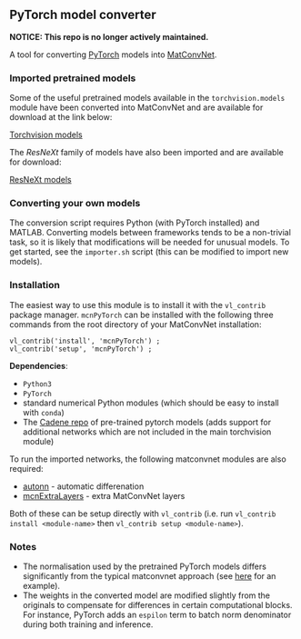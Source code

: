 PyTorch model converter
---

**NOTICE: This repo is no longer actively maintained.**

A tool for converting [PyTorch](https://github.com/pytorch/pytorch) models into 
[MatConvNet](https://github.com/vlfeat/matconvnet). 

### Imported pretrained models

Some of the useful pretrained models available in the `torchvision.models` module 
have been converted into MatConvNet and are available for download at the link
below: 

[Torchvision models](http://www.robots.ox.ac.uk/~albanie/mcn-models.html#pytorch-models)

The *ResNeXt* family of models have also been imported and are available for download:

[ResNeXt models](http://www.robots.ox.ac.uk/~albanie/mcn-models.html#resnext-models)

### Converting your own models

The conversion script requires Python (with PyTorch installed) and MATLAB. 
Converting models between frameworks tends to be a non-trivial task, so it is 
likely that modifications will be needed for unusual models.  To get started, 
see the `importer.sh` script (this can be modified to import new models).

### Installation

The easiest way to use this module is to install it with the `vl_contrib` 
package manager. `mcnPyTorch` can be installed with the following three commands from 
the root directory of your MatConvNet installation:

```
vl_contrib('install', 'mcnPyTorch') ;
vl_contrib('setup', 'mcnPyTorch') ;
```

**Dependencies**: 

* `Python3` 
* `PyTorch`
* standard numerical Python modules (which should be easy to install with `conda`) 
* The [Cadene repo](https://github.com/Cadene/pretrained-models.pytorch/tree/master/pretrainedmodels) of pre-trained pytorch models (adds support for additional networks which are not included in the main torchvision module)

To run the imported networks, the following matconvnet modules are also required:

* [autonn](https://github.com/vlfeat/autonn) - automatic differenation
* [mcnExtraLayers](https://github.com/albanie/mcnExtraLayers) - extra MatConvNet layers

Both of these can be setup directly with `vl_contrib` (i.e. run `vl_contrib install <module-name>` then `vl_contrib setup <module-name>`).



### Notes

* The normalisation used by the pretrained PyTorch models differs significantly from the typical matconvnet approach (see [here](https://github.com/albanie/mcnPyTorch/blob/master/benchmarks/cnn_imagenet_pt_mcn.m#L95) for an example).
* The weights in the converted model are modified slightly from the originals to compensate for differences in certain computational blocks.  For instance, PyTorch adds an `espilon` term to batch norm denominator during both training and inference.
